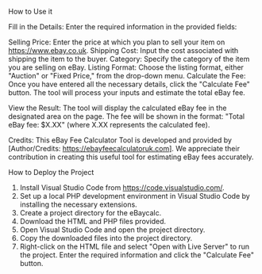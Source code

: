 How to Use it

Fill in the Details:
Enter the required information in the provided fields:

Selling Price: Enter the price at which you plan to sell your item on https://www.ebay.co.uk.
Shipping Cost: Input the cost associated with shipping the item to the buyer.
Category: Specify the category of the item you are selling on eBay.
Listing Format: Choose the listing format, either "Auction" or "Fixed Price," from the drop-down menu.
Calculate the Fee:
Once you have entered all the necessary details, click the "Calculate Fee" button. The tool will process your inputs and estimate the total eBay fee.

View the Result:
The tool will display the calculated eBay fee in the designated area on the page. The fee will be shown in the format: "Total eBay fee: $X.XX" (where X.XX represents the calculated fee).

Credits:
This eBay Fee Calculator Tool is developed and provided by [Author/Credits: https://ebayfeecalculatoruk.com]. We appreciate their contribution in creating this useful tool for estimating eBay fees accurately.

How to Deploy the Project

1. Install Visual Studio Code from https://code.visualstudio.com/.
2. Set up a local PHP development environment in Visual Studio Code by installing the necessary extensions.
3. Create a project directory for the eBaycalc.
4. Download the HTML and PHP files provided.
5. Open Visual Studio Code and open the project directory.
6. Copy the downloaded files into the project directory.
7. Right-click on the HTML file and select "Open with Live Server" to run the project.
Enter the required information and click the "Calculate Fee" button.
